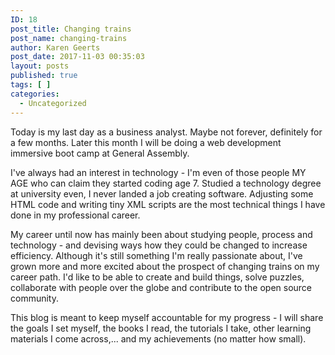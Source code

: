 ```yaml
---
ID: 18
post_title: Changing trains
post_name: changing-trains
author: Karen Geerts
post_date: 2017-11-03 00:35:03
layout: posts
published: true
tags: [ ]
categories:
  - Uncategorized
---
```

Today is my last day as a business analyst. Maybe not forever, definitely for a few months. Later this month I will be doing a web development immersive boot camp at General Assembly.
<!--more-->


I've always had an interest in technology - I'm even of those people MY AGE who can claim they started coding age 7. Studied a technology degree at university even, I never landed a job creating software. Adjusting some HTML code and writing tiny XML scripts are the most technical things I have done in my professional career.

My career until now has mainly been about studying people, process and technology - and devising ways how they could be changed to increase efficiency. Although it's still something I'm really passionate about, I've grown more and more excited about the prospect of changing trains on my career path. I'd like to be able to create and build things, solve puzzles, collaborate with people over the globe and contribute to the open source community.

This blog is meant to keep myself accountable for my progress - I will share the goals I set myself, the books I read, the tutorials I take, other learning materials I come across,... and my achievements (no matter how small).

&nbsp;